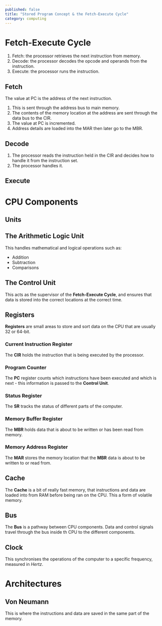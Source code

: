 ```yaml
---
published: false
title: "Stored Program Concept & the Fetch-Execute Cycle"
category: computing
---
```

# Fetch-Execute Cycle

1. Fetch: the processor retrieves the next instruction from memory.
2. Decode: the processor decodes the opcode and operands from the instruction.
3. Execute: the processor runs the instruction.

## Fetch
The value at PC is the address of the next instruction.

1. This is sent through the address bus to main memory.
2. The contents of the memory location at the address are sent through the data bus to the CIR.
3. The value at PC is incremented.
4. Address details are loaded into the MAR then later go to the MBR.

## Decode

1. The processor reads the instruction held in the CIR and decides how to handle it from the instruction set.
2. The processor handles it.

## Execute

# CPU Components

## Units

## The Arithmetic Logic Unit

This handles mathematical and logical operations such as:
+ Addition
+ Subtraction
+ Comparisons

## The Control Unit

This acts as the supervisor of the **Fetch-Execute Cycle**, and ensures that data is stored into the correct locations at the correct time.

## Registers

**Registers** are small areas to store and sort data on the CPU that are usually 32 or 64-bit.

### Current Instruction Register
The **CIR** holds the instruction that is being executed by the processor.

### Program Counter
The **PC** register counts which instructions have been executed and which is next - this information is passed to the **Control Unit**.

### Status Register
The **SR** tracks the status of different parts of the computer.
### Memory Buffer Register
The **MBR** holds data that is about to be written or has been read from memory.
### Memory Address Register
The **MAR** stores the memory location that the **MBR** data is about to be written to or read from.
## Cache
The **Cache** is a bit of really fast memory, that instructions and data are loaded into from RAM before being ran on the CPU. This a form of volatile memory.

## Bus
The **Bus** is a pathway between CPU components. Data and control signals travel through the bus inside th CPU to the different components.

## Clock
This synchronises the operations of the computer to a specific frequency, measured in *Hertz*.

# Architectures

## Von Neumann
This is where the instructions and data are saved in the same part of the memory.

